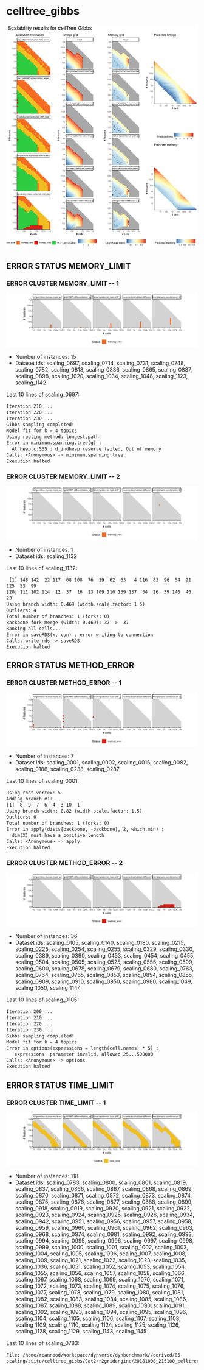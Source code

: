 # celltree_gibbs
![Overview](celltree_gibbs.png)

## ERROR STATUS MEMORY_LIMIT

### ERROR CLUSTER MEMORY_LIMIT -- 1
![Cluster plot](error_class_plots/celltree_gibbs_memory_limit_1.png)

 * Number of instances: 15
 * Dataset ids: scaling_0697, scaling_0714, scaling_0731, scaling_0748, scaling_0782, scaling_0818, scaling_0836, scaling_0865, scaling_0887, scaling_0898, scaling_1020, scaling_1034, scaling_1048, scaling_1123, scaling_1142

Last 10 lines of scaling_0697:
```
Iteration 210 ...
Iteration 220 ...
Iteration 230 ...
Gibbs sampling completed!
Model fit for k = 4 topics
Using rooting method: longest.path
Error in minimum.spanning.tree(g) : 
  At heap.c:565 : d_indheap reserve failed, Out of memory
Calls: <Anonymous> -> minimum.spanning.tree
Execution halted
```

### ERROR CLUSTER MEMORY_LIMIT -- 2
![Cluster plot](error_class_plots/celltree_gibbs_memory_limit_2.png)

 * Number of instances: 1
 * Dataset ids: scaling_1132

Last 10 lines of scaling_1132:
```
 [1] 148 142  22 117  68 108  76  19  62  63   4 116  83  96  54  21 125  53  99
[20] 111 102 114  12  37  16  13 109 110 139 137  34  26  39 140  40  23
Using branch width: 0.469 (width.scale.factor: 1.5)
Outliers: 4
Total number of branches: 1 (forks: 0)
Backbone fork merge (width: 0.469): 37 ->  37 
Ranking all cells...
Error in saveRDS(x, con) : error writing to connection
Calls: write_rds -> saveRDS
Execution halted
```

## ERROR STATUS METHOD_ERROR

### ERROR CLUSTER METHOD_ERROR -- 1
![Cluster plot](error_class_plots/celltree_gibbs_method_error_1.png)

 * Number of instances: 7
 * Dataset ids: scaling_0001, scaling_0002, scaling_0016, scaling_0082, scaling_0188, scaling_0238, scaling_0287

Last 10 lines of scaling_0001:
```
Using root vertex: 5
Adding branch #1:
[1]  8  9  7  6  4  3 10  1
Using branch width: 0.82 (width.scale.factor: 1.5)
Outliers: 0
Total number of branches: 1 (forks: 0)
Error in apply(dists[backbone, -backbone], 2, which.min) : 
  dim(X) must have a positive length
Calls: <Anonymous> -> apply
Execution halted
```

### ERROR CLUSTER METHOD_ERROR -- 2
![Cluster plot](error_class_plots/celltree_gibbs_method_error_2.png)

 * Number of instances: 36
 * Dataset ids: scaling_0105, scaling_0140, scaling_0180, scaling_0215, scaling_0225, scaling_0254, scaling_0255, scaling_0329, scaling_0330, scaling_0389, scaling_0390, scaling_0453, scaling_0454, scaling_0455, scaling_0504, scaling_0505, scaling_0525, scaling_0555, scaling_0599, scaling_0600, scaling_0678, scaling_0679, scaling_0680, scaling_0763, scaling_0764, scaling_0765, scaling_0853, scaling_0854, scaling_0855, scaling_0909, scaling_0910, scaling_0950, scaling_0980, scaling_1049, scaling_1050, scaling_1144

Last 10 lines of scaling_0105:
```
Iteration 200 ...
Iteration 210 ...
Iteration 220 ...
Iteration 230 ...
Gibbs sampling completed!
Model fit for k = 4 topics
Error in options(expressions = length(cell.names) * 5) : 
  'expressions' parameter invalid, allowed 25...500000
Calls: <Anonymous> -> options
Execution halted
```

## ERROR STATUS TIME_LIMIT

### ERROR CLUSTER TIME_LIMIT -- 1
![Cluster plot](error_class_plots/celltree_gibbs_time_limit_1.png)

 * Number of instances: 118
 * Dataset ids: scaling_0783, scaling_0800, scaling_0801, scaling_0819, scaling_0837, scaling_0866, scaling_0867, scaling_0868, scaling_0869, scaling_0870, scaling_0871, scaling_0872, scaling_0873, scaling_0874, scaling_0875, scaling_0876, scaling_0877, scaling_0888, scaling_0899, scaling_0918, scaling_0919, scaling_0920, scaling_0921, scaling_0922, scaling_0923, scaling_0924, scaling_0925, scaling_0926, scaling_0934, scaling_0942, scaling_0951, scaling_0956, scaling_0957, scaling_0958, scaling_0959, scaling_0960, scaling_0961, scaling_0962, scaling_0963, scaling_0968, scaling_0974, scaling_0981, scaling_0992, scaling_0993, scaling_0994, scaling_0995, scaling_0996, scaling_0997, scaling_0998, scaling_0999, scaling_1000, scaling_1001, scaling_1002, scaling_1003, scaling_1004, scaling_1005, scaling_1006, scaling_1007, scaling_1008, scaling_1009, scaling_1021, scaling_1022, scaling_1023, scaling_1035, scaling_1036, scaling_1051, scaling_1052, scaling_1053, scaling_1054, scaling_1055, scaling_1056, scaling_1057, scaling_1058, scaling_1066, scaling_1067, scaling_1068, scaling_1069, scaling_1070, scaling_1071, scaling_1072, scaling_1073, scaling_1074, scaling_1075, scaling_1076, scaling_1077, scaling_1078, scaling_1079, scaling_1080, scaling_1081, scaling_1082, scaling_1083, scaling_1084, scaling_1085, scaling_1086, scaling_1087, scaling_1088, scaling_1089, scaling_1090, scaling_1091, scaling_1092, scaling_1093, scaling_1094, scaling_1095, scaling_1096, scaling_1104, scaling_1105, scaling_1106, scaling_1107, scaling_1108, scaling_1109, scaling_1110, scaling_1124, scaling_1125, scaling_1126, scaling_1128, scaling_1129, scaling_1143, scaling_1145

Last 10 lines of scaling_0783:
```
File: /home/rcannood/Workspace/dynverse/dynbenchmark//derived/05-scaling/suite/celltree_gibbs/Cat2/r2gridengine/20181008_215100_celltree_gibbs_Cat2_oNOUqM1YbO/log/log.103.e.txt
```


